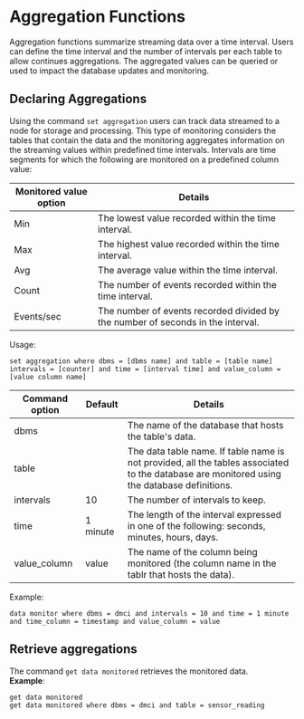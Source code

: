 # Aggregation Functions

Aggregation functions summarize streaming data over a time interval. Users can define the time interval and the number of intervals
per each table to allow continues aggregations. The aggregated values can be queried or used to impact the database updates and monitoring. 
   
## Declaring Aggregations

Using the command `set aggregation` users can track data streamed to a node for storage and processing. This type of 
monitoring considers the tables that contain the data and the monitoring aggregates information on the streaming values 
within predefined time intervals. Intervals are time segments for which the following are monitored on a predefined column 
value:

| Monitored value option | Details  |
| ------------- | ------------| 
| Min  | The lowest value recorded within the time interval. | 
| Max  | The highest value recorded within the time interval. | 
| Avg | The average value within the time interval. |
| Count | The number of events recorded within the time interval. |
| Events/sec | The number of events recorded divided by the number of seconds in the interval. |


Usage: 
```anylog
set aggregation where dbms = [dbms name] and table = [table name] intervals = [counter] and time = [interval time] and value_column = [value column name]
```

| Command option | Default  | Details  |
| ------------- | ------------| ------------| 
| dbms  |  |  The name of the database that hosts the table's data. | 
| table  |  |The data table name. If table name is not provided, all the tables associated to the database are monitored using the database definitions.| 
| intervals | 10 | The number of intervals to keep. |
| time | 1 minute | The length of the interval expressed in one of the following: seconds, minutes, hours, days. |
| value_column | value | The name of the column being monitored (the column name in the tablr that hosts the data). |

Example: 
```anylog
data monitor where dbms = dmci and intervals = 10 and time = 1 minute and time_column = timestamp and value_column = value
```

## Retrieve aggregations

The command `get data monitored` retrieves the monitored data.   
**Example**:  
```anylog
get data monitored
get data monitored where dbms = dmci and table = sensor_reading
```

